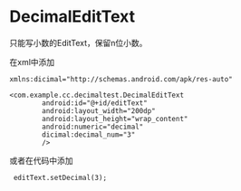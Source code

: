 # DecimalEditText
只能写小数的EditText，保留n位小数。
	
在xml中添加

	xmlns:dicimal="http://schemas.android.com/apk/res-auto"

	<com.example.cc.decimaltest.DecimalEditText
	        android:id="@+id/editText"
	        android:layout_width="200dp"
	        android:layout_height="wrap_content"
	        android:numeric="decimal"
	        dicimal:decimal_num="3"
	        />

或者在代码中添加

	 editText.setDecimal(3);